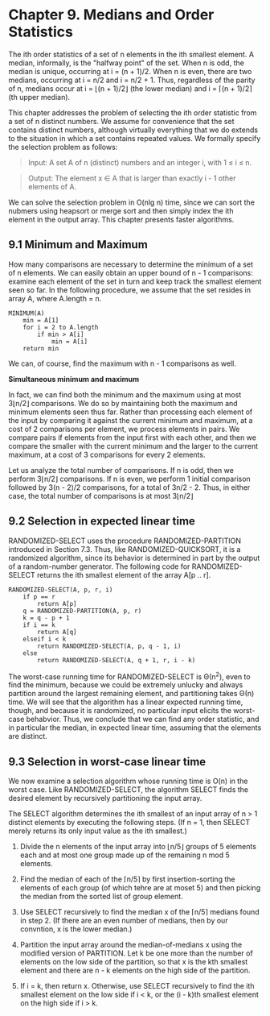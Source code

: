 # Chapter 9. Medians and Order Statistics

The ith order statistics of a set of n elements in the ith smallest element. A median, informally, is the "halfway point" of the set. When n is odd, the median is unique, occurring at i = (n + 1)/2. When n is even, there are two medians, occurring at i = n/2 and i = n/2 + 1. Thus, regardless of the parity of n, medians occur at i = &lfloor;(n + 1)/2&rfloor; (the lower median) and i = &lceil;(n + 1)/2&rceil; (th upper median).

This chapter addresses the problem of selecting the ith order statistic from a set of n distinct numbers. We assume for convenience that the set contains distinct numbers, although virtually everything that we do extends to the situation in which a set contains repeated values. We formally specify the selection problem as follows:

> Input: A set A of n (distinct) numbers and an integer i, with 1 &le; i &le; n.

> Output: The element x &in; A that is larger than exactly i - 1 other elements of A.

We can solve the selection problem in O(nlg n) time, since we can sort the nubmers using heapsort or merge sort and then simply index the ith element in the output array. This chapter presents faster algorithms.

## 9.1 Minimum and Maximum

How many comparisons are necessary to determine the minimum of a set of n elements. We can easily obtain an upper bound of n - 1 comparisons: examine each element of the set in turn and keep track the smallest element seen so far. In the following procedure, we assume that the set resides in array A, where A.length = n.

```
MINIMUM(A)
	min = A[1]
	for i = 2 to A.length
		if min > A[i]
			min = A[i]
	return min
```

We can, of course, find the maximum with n - 1 comparisons as well.

**Simultaneous minimum and maximum**

In fact, we can find both the minimum and the maximum using at most 3&lfloor;n/2&rfloor; comparisons. We do so by maintaining both the maximum and minimum elements seen thus far. Rather than processing each element of the input by comparing it against the current minimum and maximum, at a cost of 2 comparisons per element, we process elements in pairs. We compare pairs if elements from the input first with each other, and then we compare the smaller with the current minimum and the larger to the current maximum, at a cost of 3 comparisons for every 2 elements. 

Let us analyze the total number of comparisons. If n is odd, then we perform 3&lfloor;n/2&rfloor; comparisons. If n is even, we perform 1 initial comparison followed by 3(n - 2)/2 comparisons, for a total of 3n/2 - 2. Thus, in either case, the total number of comparisons is at most 3&lfloor;n/2&rfloor;

## 9.2 Selection in expected linear time

RANDOMIZED-SELECT uses the procedure RANDOMIZED-PARTITION introduced in Section 7.3. Thus, like RANDOMIZED-QUICKSORT, it is a randomized algorithm, since its behavior is determined in part by the output of a random-number generator. The following code for RANDOMIZED-SELECT returns the ith smallest element of the array A[p .. r].

```
RANDOMIZED-SELECT(A, p, r, i)
	if p == r
		return A[p]
	q = RANDOMIZED-PARTITION(A, p, r)
	k = q - p + 1
	if i == k
		return A[q]
	elseif i < k
		return RANDOMIZED-SELECT(A, p, q - 1, i)
	else 
		return RANDOMIZED-SELECT(A, q + 1, r, i - k)
```

The worst-case running time for RANDOMIZED-SELECT is &Theta;(n<sup>2</sup>), even to find the minimum, because we could be extremely unlucky and always partition around the largest remaining element, and partitioning takes &Theta;(n) time. We will see that the algorithm has a linear expected running time, though, and because it is randomized, no particular input elicits the worst-case behabvior. Thus, we conclude that we can find any order statistic, and in particular the median, in expected linear time, assuming that the elements are distinct.

## 9.3 Selection in worst-case linear time

We now examine a selection algorithm whose running time is O(n) in the worst case. Like RANDOMIZED-SELECT, the algorithm SELECT finds the desired element by recursively partitioning the input array.

The SELECT algorithm determines the ith smallest of an input array of n > 1 distinct elements by executing the following steps. (If n = 1, then SELECT merely returns its only input value as the ith smallest.)

1. Divide the n elements of the input array into &lfloor;n/5&rfloor; groups of 5 elements each and at most one group made up of the remaining n mod 5 elements.

2. Find the median of each of the &lceil;n/5&rceil; by first insertion-sorting the elements of each group (of which tehre are at moset 5) and then picking the median from the sorted list of group element.

3. Use SELECT recursively to find the median x of the &lceil;n/5&rceil; medians found in step 2. (If there are an even number of medians, then by our convntion, x is the lower median.)

4. Partition the input array around the median-of-medians x using the modified version of PARTITION. Let k be one more than the number of elements on the low side of the partition, so that x is the kth smallest element and there are n - k elements on the high side of the partition.

5. If i = k, then return x. Otherwise, use SELECT recursively to find the ith smallest element on the low side if i < k, or the (i - k)th smallest element on the high side if i > k.




